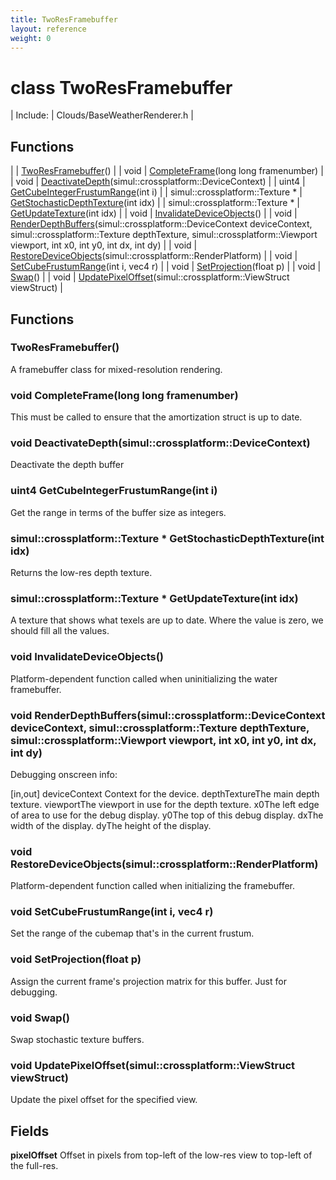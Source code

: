 ```yaml
---
title: TwoResFramebuffer
layout: reference
weight: 0
---
```

class TwoResFramebuffer
===

| Include: | Clouds/BaseWeatherRenderer.h |



Functions
---

|  | [TwoResFramebuffer](#TwoResFramebuffer)() |
| void | [CompleteFrame](#CompleteFrame)(long long framenumber) |
| void | [DeactivateDepth](#DeactivateDepth)(simul::crossplatform::DeviceContext) |
| uint4 | [GetCubeIntegerFrustumRange](#GetCubeIntegerFrustumRange)(int i) |
| simul::crossplatform::Texture * | [GetStochasticDepthTexture](#GetStochasticDepthTexture)(int idx) |
| simul::crossplatform::Texture * | [GetUpdateTexture](#GetUpdateTexture)(int idx) |
| void | [InvalidateDeviceObjects](#InvalidateDeviceObjects)() |
| void | [RenderDepthBuffers](#RenderDepthBuffers)(simul::crossplatform::DeviceContext deviceContext, simul::crossplatform::Texture depthTexture, simul::crossplatform::Viewport viewport, int x0, int y0, int dx, int dy) |
| void | [RestoreDeviceObjects](#RestoreDeviceObjects)(simul::crossplatform::RenderPlatform) |
| void | [SetCubeFrustumRange](#SetCubeFrustumRange)(int i, vec4 r) |
| void | [SetProjection](#SetProjection)(float p) |
| void | [Swap](#Swap)() |
| void | [UpdatePixelOffset](#UpdatePixelOffset)(simul::crossplatform::ViewStruct viewStruct) |


Functions
---
<a name="TwoResFramebuffer"></a>
###  TwoResFramebuffer()
A framebuffer class for mixed-resolution rendering.
<a name="CompleteFrame"></a>
### void CompleteFrame(long long framenumber)
This must be called to ensure that the amortization struct is up to date.
<a name="DeactivateDepth"></a>
### void DeactivateDepth(simul::crossplatform::DeviceContext)
Deactivate the depth buffer
<a name="GetCubeIntegerFrustumRange"></a>
### uint4 GetCubeIntegerFrustumRange(int i)
Get the range in terms of the buffer size as integers.
<a name="GetStochasticDepthTexture"></a>
### simul::crossplatform::Texture * GetStochasticDepthTexture(int idx)
Returns the low-res depth texture.
<a name="GetUpdateTexture"></a>
### simul::crossplatform::Texture * GetUpdateTexture(int idx)
A texture that shows what texels are up to date. Where the value is zero, we should fill all the values.
<a name="InvalidateDeviceObjects"></a>
### void InvalidateDeviceObjects()
Platform-dependent function called when uninitializing the water framebuffer.
<a name="RenderDepthBuffers"></a>
### void RenderDepthBuffers(simul::crossplatform::DeviceContext deviceContext, simul::crossplatform::Texture depthTexture, simul::crossplatform::Viewport viewport, int x0, int y0, int dx, int dy)
Debugging onscreen info:

[in,out] deviceContext   Context for the device.
depthTextureThe main depth texture.
viewportThe viewport in use for the depth texture.
x0The left edge of area to use for the debug display.
y0The top of this debug display.
dxThe width of the display.
dyThe height of the display.
<a name="RestoreDeviceObjects"></a>
### void RestoreDeviceObjects(simul::crossplatform::RenderPlatform)
Platform-dependent function called when initializing the framebuffer.
<a name="SetCubeFrustumRange"></a>
### void SetCubeFrustumRange(int i, vec4 r)
Set the range of the cubemap that's in the current frustum.
<a name="SetProjection"></a>
### void SetProjection(float p)
Assign the current frame's projection matrix for this buffer. Just for debugging.
<a name="Swap"></a>
### void Swap()
Swap stochastic texture buffers.
<a name="UpdatePixelOffset"></a>
### void UpdatePixelOffset(simul::crossplatform::ViewStruct viewStruct)
Update the pixel offset for the specified view.

Fields
---

**pixelOffset**  Offset in pixels from top-left of the low-res view to top-left of the full-res.
